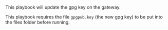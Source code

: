 This playbook will update the gpg key on the gateway. 

This playbook requires the file ```gpgpub.key``` (the new gpg key) to be put into the files folder before running. 